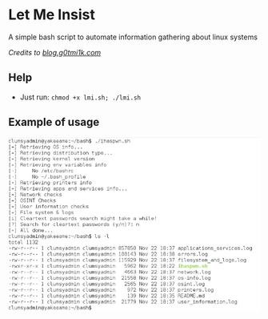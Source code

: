 # Let Me Insist
A simple bash script to automate information gathering about linux systems

*Credits to [blog.g0tmi1k.com](https://blog.g0tmi1k.com/2011/08/basic-linux-privilege-escalation/)*

## Help
* Just run: `chmod +x lmi.sh; ./lmi.sh`

## Example of usage
![lmi.sh being run](https://raw.githubusercontent.com/n30m1nd/letmeinsist/master/lmi.jpg)

